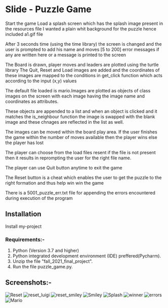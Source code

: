 # Slide - Puzzle Game

Start the game 
Load a splash screen which has the splash image present in the resources file
I wanted a plain whit background for the puzzle hence included a1.gif file

After 3 seconds time (using the time library) the screen is changed and the user is prompted to 
add his name and moves [5 to 200]
error messages if any are written here or a message is printed to the screen

The Board is drawn, player moves and leaders are plotted using the turtle library
The Quit, Reset and Load images are added and the coordinates of these images are mapped
to the conditions in get_click function which acts according to the input (x,y) values

The default file loaded is mario.Images are plotted as objects of class images on the screen
with each image having the image name and coordinates as attributes.
 
These objects are appended to a list and when an object is clicked and it
matches the is_neighbour function the image is swapped with the blank image and 
these chnages are reflected in the list as well.

The images can be moved within the board play area. If the user finishes the game within 
the number of moves available then the player wins else the player has lost 

The player can choose from the load files resent if the file is not present then 
it results in reprompting the user for the right file name.

The player can use Quit button anytime to exit the game

The Reset button is a cheat which enables the user to get the puzzle to the right formation and thus help win win the game

There is a 5001_puzzle_err.txt file for appending the errors encountered during execution of the program
## Installation
Install my-project 

### Requirements:-

 1. Python (Version 3.7 and higher)
 2. Python integrated development environment (IDE) preffered(Pycharm).
 3. Unzip the file "fall_2021_final_project".
 4. Run the file puzzle_game.py.

## Screenshots:-

![Reset](https://user-images.githubusercontent.com/65457905/156274865-d5b567e0-b668-4ae4-9998-703abf665d6d.PNG)
![reset_luigi](https://user-images.githubusercontent.com/65457905/156274868-27e2229d-14ad-4995-8e5c-9c3f4ffdde90.PNG)
![reset_smiley](https://user-images.githubusercontent.com/65457905/156274869-c3541820-a8d2-48d9-9028-3c5736896439.PNG)
![Smiley](https://user-images.githubusercontent.com/65457905/156274871-d3e6546e-7415-4e83-9517-879f612f7a37.PNG)
![Splash](https://user-images.githubusercontent.com/65457905/156274872-f5d6cf61-8dfc-4ac9-98be-60484f73009a.PNG)
![winner](https://user-images.githubusercontent.com/65457905/156274873-ae2609f2-fa67-4d5f-97f4-5f8fe93646d9.PNG)
![errors](https://user-images.githubusercontent.com/65457905/156274874-27a32a72-0692-4984-a260-7e83b8c9da3b.PNG)
![Mario](https://user-images.githubusercontent.com/65457905/156274876-1bd9eab3-5f90-4211-af9e-1b0e0eb613ec.PNG)

